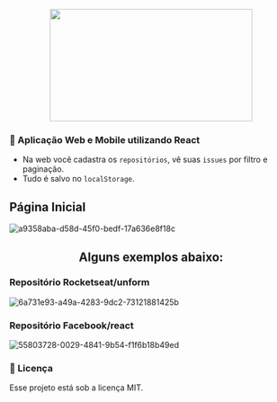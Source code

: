 <p align="center">
  <img width="360" height="200" src="https://github-atom-io-herokuapp-com.freetls.fastly.net/assets/index-octonaut-8ece2623b8966578e2414c89b7b7190cb56339d1f8b7d260adf62110ce9f39c4.svg">
</p> 

### :memo: Aplicação Web e Mobile utilizando React
* Na web você cadastra os `repositórios`, vê suas `issues` por filtro e paginação.
* Tudo é salvo no `localStorage`.

##  Página Inicial
![a9358aba-d58d-45f0-bedf-17a636e8f18c](https://user-images.githubusercontent.com/56616755/68617374-ee28fd00-04a5-11ea-84ed-9b7838d50f75.jpg)

<h2 align="center">
  Alguns exemplos abaixo:
</h2> 

### Repositório Rocketseat/unform
![6a731e93-a49a-4283-9dc2-73121881425b](https://user-images.githubusercontent.com/56616755/68710050-a1145c00-0575-11ea-9fd4-80bf8b8d457e.jpg)

### Repositório Facebook/react
![55803728-0029-4841-9b54-f1f6b18b49ed](https://user-images.githubusercontent.com/56616755/68710052-a1145c00-0575-11ea-8bd4-096b4990f953.jpg)



### **📝 Licença**
Esse projeto está sob a licença MIT.
